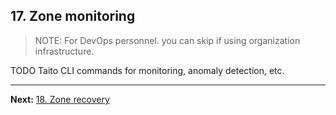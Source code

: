 ## 17. Zone monitoring

> NOTE: For DevOps personnel. you can skip if using organization infrastructure.

TODO Taito CLI commands for monitoring, anomaly detection, etc.

---

**Next:** [18. Zone recovery](18-zone-recovery)
